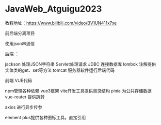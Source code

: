 # JavaWeb_Atguigu2023
教程地址：https://www.bilibili.com/video/BV1UN411x7xe

前后端分离项目

使用json串通信

后端 ：

jackson 处理JSON字符串
Servlet处理请求
JDBC 连接数据库
lombok 注解提供实体类的get、set等方法
tomcat 服务器软件运行后端代码



前端  VUE代码

npm管理各种依赖
vue3框架
vite开发工具提供目录结构
pinia 为公共存储数据
vue-router 提供跳转

axios 进行异步传参


element plus提供各种图标工具，直接引用
